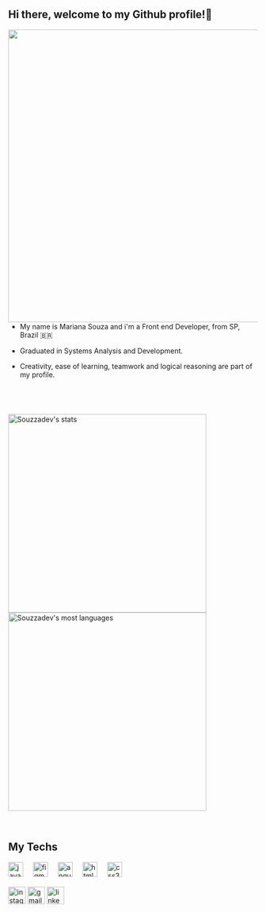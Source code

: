 <h2 align="left">Hi there, welcome to my Github profile!👋</h2>
<img align="right" height="590em" src="https://raw.githubusercontent.com/gist/Souzzadev/d9f83569a1d5688a0677f4ddd9b6b408/raw/115525607e713a5831a26d0c5b0ca2f02961fd3d/githubcard.svg"/>
<br>

- My name is Mariana Souza and i'm a Front end Developer, from SP, Brazil 🇧🇷
- <p> Graduated in Systems Analysis and Development.</p>
- <p>Creativity, ease of learning, teamwork and logical reasoning are part of my profile.</p>
<br>
<br>

###
<p align="left">
  <img width="400em" src="https://github-readme-stats.vercel.app/api?username=Souzzadev&show_icons=true&theme=radical" alt="Souzzadev's stats"/>
<img width="400em" src="https://github-readme-stats.vercel.app/api/top-langs/?username=Souzzadev&layout=compact&theme=radical" alt="Souzzadev's most languages"/>
</p>
<br>

## My Techs

<div style="display: inline_block">
  <div align="left">
  <img src="https://cdn.jsdelivr.net/gh/devicons/devicon/icons/javascript/javascript-original.svg" height="30" alt="javascript logo"  />
  <img width="12" />
  <img src="https://cdn.jsdelivr.net/gh/devicons/devicon/icons/figma/figma-original.svg" height="30" alt="figma logo"  />
  <img width="12" />
  <img src="https://cdn.jsdelivr.net/gh/devicons/devicon/icons/angular/angular-original.svg" height="30" alt="angular logo"  />
  <img width="12" />
  <img src="https://cdn.jsdelivr.net/gh/devicons/devicon/icons/html5/html5-original.svg" height="30" alt="html5 logo"  />
  <img width="12" />
  <img src="https://cdn.jsdelivr.net/gh/devicons/devicon/icons/css3/css3-original.svg" height="30" alt="css3 logo"  />
</div>
</div><br/>

<div align="left">
  <img src="https://img.shields.io/static/v1?message=Instagram&logo=instagram&label=&color=E4405F&logoColor=white&labelColor=&style=for-the-badge" height="35" alt="instagram logo"  />
  <img src="https://img.shields.io/static/v1?message=Gmail&logo=gmail&label=&color=D14836&logoColor=white&labelColor=&style=for-the-badge" height="35" alt="gmail logo"  />
  <img src="https://img.shields.io/static/v1?message=LinkedIn&logo=linkedin&label=&color=0077B5&logoColor=white&labelColor=&style=for-the-badge" height="35" alt="linkedin logo"  />
</div>

###
